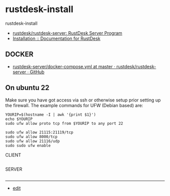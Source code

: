 # rustdesk-install
rustdesk-install

+ [rustdesk/rustdesk-server: RustDesk Server Program](https://github.com/rustdesk/rustdesk-server)
+ [Installation :: Documentation for RustDesk](https://rustdesk.com/docs/en/self-host/install/)


## DOCKER

+ [rustdesk-server/docker-compose.yml at master · rustdesk/rustdesk-server · GitHub](https://github.com/rustdesk/rustdesk-server/blob/master/docker-compose.yml)


## On ubuntu 22


Make sure you have got access via ssh or otherwise setup prior setting up the firewall. The example commands for UFW (Debian based) are:
```
YOURIP=$(hostname -I | awk '{print $1}')
echo $YOURIP
sudo ufw allow proto tcp from $YOURIP to any port 22
```


```
sudo ufw allow 21115:21119/tcp
sudo ufw allow 8000/tcp
sudo ufw allow 21116/udp
sudo sudo ufw enable
```


CLIENT
```

```



SERVER
```

```



---
+ [edit](https://github.com/tom-sapletta-com/rustdesk-install/edit/main/README.md)
